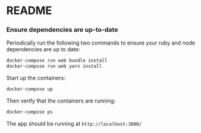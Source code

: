 # README

### Ensure dependencies are up-to-date

Periodically run the following two commands to ensure your ruby and node
dependencies are up to date:

```sh
docker-compose run web bundle install
docker-compose run web yarn install
```

Start up the containers:

```sh
docker-compose up
```

Then verify that the containers are running:

```sh
docker-compose ps
```

The app should be running at `http://localhost:3000/`
